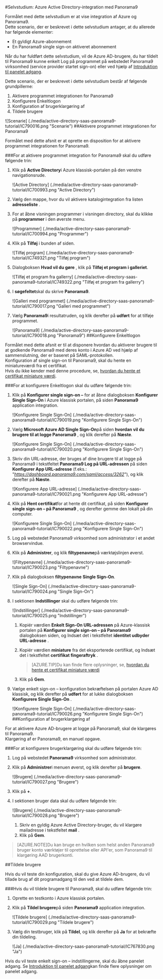 <properties 
    pageTitle="Selvstudium: Azure Active Directory-integration med Panorama9 | Microsoft Azure" 
    description="Lær, hvordan du bruger Panorama9 med Azure Active Directory til at aktivere enkeltlogon, automatiseret klargøring og mere!" 
    services="active-directory" 
    authors="jeevansd"  
    documentationCenter="na" 
    manager="femila"/>
<tags 
    ms.service="active-directory" 
    ms.devlang="na" 
    ms.topic="article" 
    ms.tgt_pltfrm="na" 
    ms.workload="identity" 
    ms.date="09/29/2016" 
    ms.author="jeedes" />

#<a name="tutorial-azure-active-directory-integration-with-panorama9"></a>Selvstudium: Azure Active Directory-integration med Panorama9
  
Formålet med dette selvstudium er at vise integration af Azure og Panorama9.  
Dette scenario, der er beskrevet i dette selvstudium antager, at du allerede har følgende elementer:

-   Et gyldigt Azure-abonnement
-   En Panorama9 single sign-on aktiveret abonnement
  
Når du har fuldført dette selvstudium, vil de Azure AD-brugere, du har tildelt til Panorama9 kunne enkelt Log på programmet på webstedet Panorama9 virksomhed (service provider startet sign-on) eller ved hjælp af [Introduktion til panelet adgang](active-directory-saas-access-panel-introduction.md).
  
Dette scenario, der er beskrevet i dette selvstudium består af følgende grundpillerne:

1.  Aktivere programmet integrationen for Panorama9
2.  Konfigurere Enkeltlogon
3.  Konfiguration af brugerklargøring af
4.  Tildele brugere

![Scenarie] (./media/active-directory-saas-panorama9-tutorial/IC790016.png "Scenarie")
##<a name="enabling-the-application-integration-for-panorama9"></a>Aktivere programmet integrationen for Panorama9
  
Formålet med dette afsnit er at oprette en disposition for at aktivere programmet integrationen for Panorama9.

###<a name="to-enable-the-application-integration-for-panorama9-perform-the-following-steps"></a>For at aktivere programmet integration for Panorama9 skal du udføre følgende trin:

1.  Klik på **Active Directory**i Azure klassisk-portalen på den venstre navigationsrude.

    ![Active Directory] (./media/active-directory-saas-panorama9-tutorial/IC700993.png "Active Directory")

2.  Vælg den mappe, hvor du vil aktivere katalogintegration fra listen **adresseliste** .

3.  For at åbne visningen programmer i visningen directory, skal du klikke på **programmer** i den øverste menu.

    ![Programmer] (./media/active-directory-saas-panorama9-tutorial/IC700994.png "Programmer")

4.  Klik på **Tilføj** i bunden af siden.

    ![Tilføj program] (./media/active-directory-saas-panorama9-tutorial/IC749321.png "Tilføj program")

5.  Dialogboksen **Hvad vil du gøre** , klik på **Tilføj et program i galleriet**.

    ![Tilføj et program fra gallerry] (./media/active-directory-saas-panorama9-tutorial/IC749322.png "Tilføj et program fra gallerry")

6.  I **søgefeltet**skal du skrive **Panorama9**.

    ![Galleri med programmet] (./media/active-directory-saas-panorama9-tutorial/IC790017.png "Galleri med programmet")

7.  Vælg **Panorama9**i resultatruden, og klik derefter på **udført** for at tilføje programmet.

    ![Panorama9] (./media/active-directory-saas-panorama9-tutorial/IC790018.png "Panorama9")
##<a name="configuring-single-sign-on"></a>Konfigurere Enkeltlogon
  
Formålet med dette afsnit er til at disponere hvordan du aktiverer brugere til at godkende Panorama9 med deres konto i Azure AD ved hjælp af sammenslutning, der er baseret på SAML-protokollen.  
Konfiguration af single sign-on til Panorama9, skal du hente en miniatureværdi fra et certifikat.  
Hvis du ikke kender med denne procedure, se, [hvordan du hente et certifikat miniature værdi](http://youtu.be/YKQF266SAxI).

###<a name="to-configure-single-sign-on-perform-the-following-steps"></a>For at konfigurere Enkeltlogon skal du udføre følgende trin:

1.  Klik på **Konfigurer single sign-on –** for at åbne dialogboksen **Konfigurer Single Sign-On** i Azure klassisk portalen, på siden **Panorama9** application integration.

    ![Konfigurere Single Sign-On] (./media/active-directory-saas-panorama9-tutorial/IC790019.png "Konfigurere Single Sign-On")

2.  Vælg **Microsoft Azure AD Single Sign-On**på siden **hvordan vil du brugere til at logge Panorama9** , og klik derefter på **Næste**.

    ![Konfigurere Single Sign-On] (./media/active-directory-saas-panorama9-tutorial/IC790020.png "Konfigurere Single Sign-On")

3.  Skriv din URL-adresse, der bruges af dine brugere til at logge på Panorama9 i tekstfeltet **Panorama9 Log på URL-adressen** på siden **Konfigurer App URL-adresse** (f.eks.: "*https://dashboard.panorama9.com/saml/access/3262*"), og klik derefter på **Næste**.

    ![Konfigurere App URL-adresse] (./media/active-directory-saas-panorama9-tutorial/IC790021.png "Konfigurere App URL-adresse")

4.  Klik på **Hent certifikat**for at hente dit certifikat, på siden **Konfigurer single sign-on – på Panorama9** , og derefter gemme den lokalt på din computer.

    ![Konfigurere Single Sign-On] (./media/active-directory-saas-panorama9-tutorial/IC790022.png "Konfigurere Single Sign-On")

5.  Log på webstedet Panorama9 virksomhed som administrator i et andet browservindue.

6.  Klik på **Administrer**, og klik **filtypenavne**på værktøjslinjen øverst.

    ![Filtypenavne] (./media/active-directory-saas-panorama9-tutorial/IC790023.png "Filtypenavne")

7.  Klik på dialogboksen **filtypenavne** **Single Sign-On**.

    ![Single Sign-On] (./media/active-directory-saas-panorama9-tutorial/IC790024.png "Single Sign-On")

8.  I sektionen **Indstillinger** skal du udføre følgende trin:

    ![Indstillinger] (./media/active-directory-saas-panorama9-tutorial/IC790025.png "Indstillinger")

    1.  Kopiér værdien **Enkelt Sign-On URL-adressen** på Azure-klassisk portalen på **Konfigurer single sign-on – på Panorama9** dialogboksen siden, og Indsæt det i tekstfeltet **identitet udbyder URL-adresse** .
    2.  Kopiér værdien **miniature** fra det eksporterede certifikat, og Indsæt det i tekstfeltet **certifikat fingeraftryk** .  

        >[AZURE.TIP]Du kan finde flere oplysninger, se, [hvordan du hente et certifikat miniature værdi](http://youtu.be/YKQF266SAxI)

    3.  Klik på **Gem**.

9.  Vælge enkelt sign-on – konfiguration bekræftelsen på portalen Azure AD klassisk, og klik derefter på **udført** for at lukke dialogboksen **Konfigurere Single Sign-On** .

    ![Konfigurere Single Sign-On] (./media/active-directory-saas-panorama9-tutorial/IC790026.png "Konfigurere Single Sign-On")
##<a name="configuring-user-provisioning"></a>Konfiguration af brugerklargøring af
  
For at aktivere Azure AD-brugere at logge på Panorama9, skal de klargøres til Panorama9.  
Klargøring af er Panorama9, en manuel opgave.

###<a name="to-configure-user-provisioning-perform-the-following-steps"></a>For at konfigurere brugerklargøring skal du udføre følgende trin:

1.  Log på webstedet **Panorama9** virksomhed som administrator.

2.  Klik på **Administrer**i menuen øverst, og klik derefter på **brugere**.

    ![Brugere] (./media/active-directory-saas-panorama9-tutorial/IC790027.png "Brugere")

3.  Klik på **+**.

4.  I sektionen bruger data skal du udføre følgende trin:

    ![Brugere] (./media/active-directory-saas-panorama9-tutorial/IC790028.png "Brugere")

    1.  Skriv en gyldig Azure Active Directory-bruger, du vil klargøre mailadresse i tekstfeltet **mail** .
    2.  Klik på **Gem**.

>[AZURE.NOTE]Du kan bruge en hvilken som helst anden Panorama9 bruger konto værktøjer til oprettelse eller API'er, som Panorama9 til klargøring AAD brugerkonti.

##<a name="assigning-users"></a>Tildele brugere
  
Hvis du vil teste din konfiguration, skal du give Azure AD-brugere, du vil tillade brug af dit programadgang til den ved at tildele dem.

###<a name="to-assign-users-to-panorama9-perform-the-following-steps"></a>Hvis du vil tildele brugere til Panorama9, skal du udføre følgende trin:

1.  Oprette en testkonto i Azure klassisk portalen.

2.  Klik på **Tildel brugere**på siden **Panorama9** application integration.

    ![Tildele brugere] (./media/active-directory-saas-panorama9-tutorial/IC790029.png "Tildele brugere")

3.  Vælg din testbruger, klik på **Tildel**, og klik derefter på **Ja** for at bekræfte din tildeling.

    ![Ja] (./media/active-directory-saas-panorama9-tutorial/IC767830.png "Ja")
  
Hvis du vil teste enkelt sign-on – indstillingerne, skal du åbne panelet adgang. Se [Introduktion til panelet adgang](active-directory-saas-access-panel-introduction.md)kan finde flere oplysninger om panelet adgang.